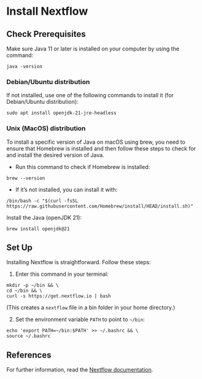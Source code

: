 # Install Nextflow

## Check Prerequisites

Make sure Java 11 or later is installed on your computer by using the command:
```
java -version
```

### Debian/Ubuntu distribution

If not installed, use one of the following commands to install it (for Debian/Ubuntu distribution):
```
sudo apt install openjdk-21-jre-headless
```
<!-- or
```
sudo apt install openjdk-19-jre-headless
``` -->

### Unix (MacOS) distribution

To install a specific version of Java on macOS using brew, you need to ensure that Homebrew is installed and then follow these steps to check for and install the desired version of Java.

- Run this command to check if Homebrew is installed:
```
brew --version
```
- If it’s not installed, you can install it with:
```
/bin/bash -c "$(curl -fsSL https://raw.githubusercontent.com/Homebrew/install/HEAD/install.sh)"
```

Install the Java (openJDK 21):
```
brew install openjdk@21
```


## Set Up

Installing Nextflow is straightforward. Follow these steps:

1. Enter this command in your terminal:
```
mkdir -p ~/bin && \
cd ~/bin && \
curl -s https://get.nextflow.io | bash
```
(This creates a `nextflow` file in a bin folder in your home directory.)


2. Set the environment variable `PATH` to point to `~/bin`:
```
echo 'export PATH=~/bin:$PATH' >> ~/.bashrc && \
source ~/.bashrc
```

## References

For further information, read the [Nextflow documentation](https://www.nextflow.io/docs/latest/index.html).
